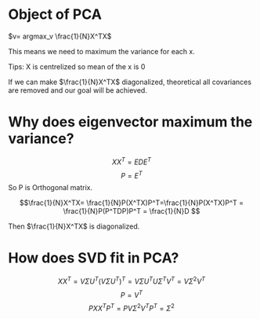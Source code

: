 # Object of PCA
$v= argmax_v \frac{1}{N}X^TX$

This means we need to maximum the variance for each x.

Tips: X is centrelized so mean of the x is 0

If we can make $\frac{1}{N}X^TX$ diagonalized, theoretical all covariances are removed and our goal will be achieved. 

# Why does eigenvector  maximum the variance?

$$XX^T = EDE^T$$
$$P = E^T$$
So P is Orthogonal matrix. 

$$\frac{1}{N}X^TX= \frac{1}{N}P(X^TX)P^T=\frac{1}{N}P(X^TX)P^T = \frac{1}{N}P(P^TDP)P^T = \frac{1}{N}D $$

Then $\frac{1}{N}X^TX$ is diagonalized.

# How does SVD fit in PCA?

$$XX^T = V \Sigma U^T (V \Sigma U^T)^T = V\Sigma U^TU\Sigma^T V^T = V\Sigma^2V^T$$
$$P = V^T$$
$$PXX^TP^T = PV\Sigma^2V^TP^T = \Sigma^2 $$